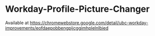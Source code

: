 # Workday-Profile-Picture-Changer

Available at https://chromewebstore.google.com/detail/ubc-workday-improvements/eofdaepobbengpijcggimhplelnlbied
